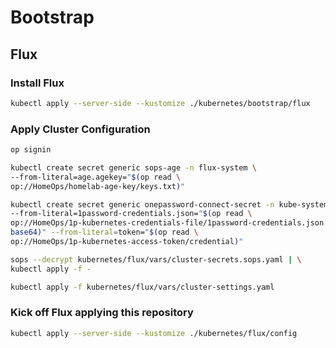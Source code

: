 # Bootstrap

## Flux

### Install Flux

```sh
kubectl apply --server-side --kustomize ./kubernetes/bootstrap/flux
```

### Apply Cluster Configuration

```sh
op signin

kubectl create secret generic sops-age -n flux-system \
--from-literal=age.agekey="$(op read \
op://HomeOps/homelab-age-key/keys.txt)"

kubectl create secret generic onepassword-connect-secret -n kube-system \
--from-literal=1password-credentials.json="$(op read \
op://HomeOps/1p-kubernetes-credentials-file/1password-credentials.json | \
base64)" --from-literal=token="$(op read \
op://HomeOps/1p-kubernetes-access-token/credential)"

sops --decrypt kubernetes/flux/vars/cluster-secrets.sops.yaml | \
kubectl apply -f -

kubectl apply -f kubernetes/flux/vars/cluster-settings.yaml

```

### Kick off Flux applying this repository

```sh
kubectl apply --server-side --kustomize ./kubernetes/flux/config
```

